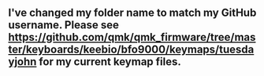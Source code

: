 ## I've changed my folder name to match my GitHub username.  Please see https://github.com/qmk/qmk_firmware/tree/master/keyboards/keebio/bfo9000/keymaps/tuesdayjohn for my current keymap files.
